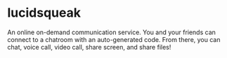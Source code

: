 # lucidsqueak
An online on-demand communication service. You and your friends can connect to a chatroom with an auto-generated code. From there, you can chat, voice call, video call, share screen, and share files!
